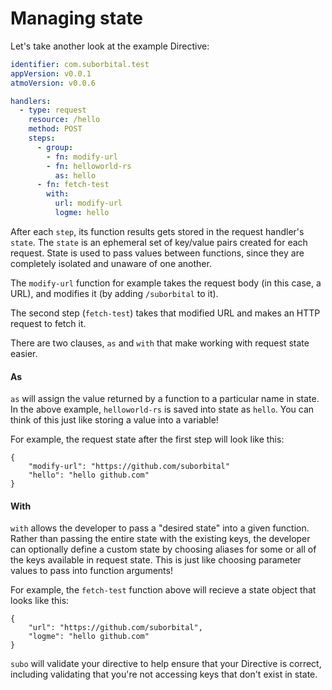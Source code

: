 # Managing state

Let's take another look at the example Directive:

```yaml
identifier: com.suborbital.test
appVersion: v0.0.1
atmoVersion: v0.0.6

handlers:
  - type: request
    resource: /hello
    method: POST
    steps:
      - group:
        - fn: modify-url
        - fn: helloworld-rs
          as: hello
      - fn: fetch-test
        with:
          url: modify-url
          logme: hello
```

After each `step`, its function results gets stored in the request handler's `state`. The `state` is an ephemeral set of key/value pairs created for each request. State is used to pass values between functions, since they are completely isolated and unaware of one another.

The `modify-url` function for example takes the request body \(in this case, a URL\), and modifies it \(by adding `/suborbital` to it\). 

The second step \(`fetch-test`\) takes that modified URL and makes an HTTP request to fetch it. 

There are two clauses, `as` and `with` that make working with request state easier.

#### As

`as` will assign the value returned by a function to a particular name in state. In the above example, `helloworld-rs` is saved into state as `hello`. You can think of this just like storing a value into a variable!

For example, the request state after the first step will look like this:

```text
{
    "modify-url": "https://github.com/suborbital"
    "hello": "hello github.com"
}
```

#### With

`with` allows the developer to pass a "desired state" into a given function. Rather than passing the entire state with the existing keys, the developer can optionally define a custom state by choosing aliases for some or all of the keys available in request state. This is just like choosing parameter values to pass into function arguments!

For example, the `fetch-test` function above will recieve a state object that looks like this:

```text
{
    "url": "https://github.com/suborbital",
    "logme": "hello github.com"
}
```

`subo` will validate your directive to help ensure that your Directive is correct, including validating that you're not accessing keys that don't exist in state.


